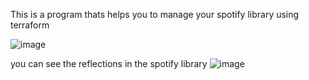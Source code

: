 This is a program thats helps you to manage your spotify library using terraform

![image](https://github.com/user-attachments/assets/d66d4422-8990-4ca2-9238-4bf66cfda141)

you can see the reflections in the spotify library
![image](https://github.com/user-attachments/assets/076fc453-b80b-4aab-af3a-8738476e0ee6)

